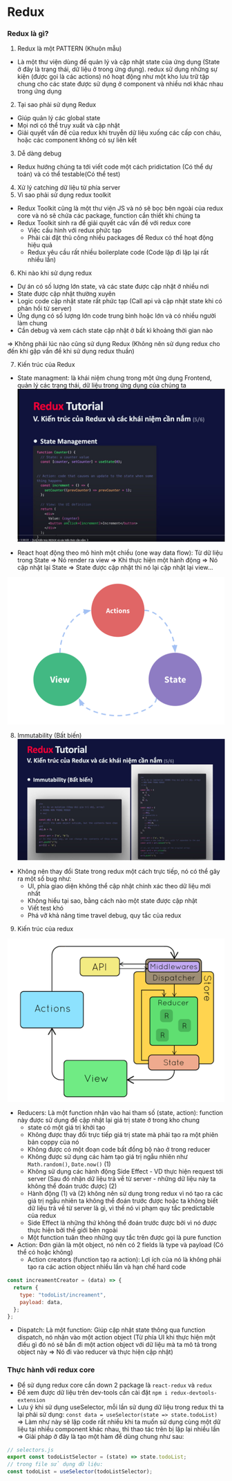 # Redux

### Redux là gì?

1. Redux là một PATTERN (Khuôn mẫu)

- Là một thư viện dùng để quản lý và cập nhật state của ứng dụng (State ở đây là trạng thái, dữ liệu ở trong ứng dụng). redux sử dụng những sự kiện (được gọi là các actions) nó hoạt động như một kho lưu trữ tập chung cho các state được sử dụng ở component và nhiều nơi khác nhau trong ứng dụng

2. Tại sao phải sử dụng Redux

- Giúp quản lý các global state
- Mọi nơi có thể truy xuất và cập nhật
- Giải quyết vấn đề của redux khi truyễn dữ liệu xuống các cấp con cháu, hoặc các component không có sự liên kết

3. Dễ dàng debug

- Redux hướng chúng ta tới viết code một cách pridictation (Có thể dự toán) và có thể testable(Có thể test)

4. Xử lý catching dữ liệu từ phía server
5. Vì sao phải sử dụng redux toolkit

- Redux Toolkit cũng là một thư viện JS và nó sẽ bọc bên ngoài của redux core và nó sẽ chứa các package, function cần thiết khi chúng ta
- Redux Toolkit sinh ra để giải quyết các vấn đề với redux core
  - Việc cấu hình với redux phức tạp
  - Phải cài đặt thủ công nhiều packages để Redux có thể hoạt động hiệu quả
  - Redux yêu cầu rất nhiều boilerplate code (Code lặp đi lặp lại rất nhiều lần)

6. Khi nào khi sử dụng redux

- Dự án có số lượng lớn state, và các state được cập nhật ở nhiều nơi
- State được cập nhật thường xuyên
- Logic code cập nhật state rất phức tạp (Call api và cập nhật state khi có phản hồi từ server)
- Ứng dụng có số lượng lớn code trung bình hoặc lớn và có nhiều người làm chung
- Cần debug và xem cách state cập nhật ở bất kì khoảng thời gian nào

=> Không phải lúc nào cũng sử dụng Redux (Không nên sử dụng redux cho đến khi gặp vấn đề khi sử dụng redux thuần)

7. Kiến trúc của Redux

- State managment: là khái niệm chung trong một ứng dụng Frontend, quản lý các trạng thái, dữ liệu trong ứng dụng của chúng ta
  ![State Managment](./imgs/redux-concept.jpg)

- React hoạt động theo mô hình một chiều (one way data flow): Từ dữ liệu trong State => Nó render ra view => Khi thực hiện một hành động => Nó cập nhật lại State => State được cập nhật thì nó lại cập nhật lại view...

![One way data flow](./imgs/one-way-data-flow.png)

8. Immutability (Bất biến)
   ![Immutability](./imgs/immutability.jpg)

- Không nên thay đổi State trong redux một cách trực tiếp, nó có thể gây ra một số bug như:
  - UI, phía giao diện không thể cập nhật chính xác theo dữ liệu mới nhất
  - Không hiểu tại sao, bằng cách nào một state được cập nhật
  - Viết test khó
  - Phá vỡ khả năng time travel debug, quy tắc của redux

9. Kiến trúc của redux

![Redux Architecture](./imgs/redux%20architecture.gif)

- Reducers: Là một function nhận vào hai tham số (state, action): function này được sử dụng để cập nhật lại giá trị state ở trong kho chung
  - state có một giá trị khởi tạo
  - Không được thay đổi trực tiếp giá trị state mà phải tạo ra một phiên bản coppy của nó
  - Không được có một đoạn code bất đồng bộ nào ở trong reducer
  - Không được sử dụng các hàm tạo giá trị ngẫu nhiên như `Math.random()`, `Date.now()` (1)
  - Không sử dụng các hành động Side Effect - VD thực hiện request tới server (Sau đó nhận dữ liệu trả về từ server - những dữ liệu này ta không thể đoán trước được) (2)
  - Hành động (1) và (2) không nên sử dụng trong redux vì nó tạo ra các giá trị ngẫu nhiên ta không thể đoán trước được hoặc ta không biết dữ liệu trả về từ server là gì, vì thế nó vi phạm quy tắc predictable của redux
  - Side Effect là những thứ không thể đoán trước được bởi vì nó được thực hiện bởi thế giới bên ngoài
  - Một function tuân theo những quy tắc trên được gọi là pure function
- Action: Đơn giản là một object, nó nên có 2 fields là type và payload (Có thể có hoặc không)
  - Action creators (function tạo ra action): Lợi ích của nó là không phải tạo ra các action object nhiều lần và hạn chế hard code

```js
const increamentCreator = (data) => {
  return {
    type: "todoList/increament",
    payload: data,
  };
};
```

- Dispatch: Là một function: Giúp cập nhật state thông qua function dispatch, nó nhận vào một action object (Từ phía UI khi thực hiện một điều gì đó nó sẽ bắn đi một action object với dữ liệu mà ta mô tả trong object này => Nó đi vào reducer và thực hiện cập nhật)

### Thực hành với redux core

- Để sử dụng redux core cần down 2 package là `react-redux` và `redux`
- Để xem được dữ liệu trên dev-tools cần cài đặt `npm i redux-devtools-extension`
- Lưu ý khi sử dụng useSelector, mỗi lần sử dụng dữ liệu trong redux thì ta lại phải sử dụng: `const data = useSelector(state => state.todoList)`
  => Làm như này sẽ lặp code rất nhiều khi ta muốn sử dụng cùng một dữ liệu tại nhiều component khác nhau, thì thao tác trên bị lặp lại nhiều lần => Giải pháp ở đây là tạo một hàm để dùng chung như sau:

```js
// selectors.js
export const todoListSelector = (state) => state.todoList;
// trong file sử dụng dữ liệu:
const todoList = useSelector(todoListSelector);
```
